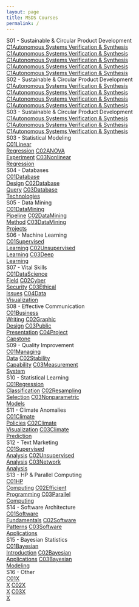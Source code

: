 ```yaml
---
layout: page
title: MSDS Courses
permalink: /
---
```


<div class="block" style="grid-template-columns: 1fr 1fr 1fr;">
  <div class="btn text"><div class="btn name">S01 - Sustainable & Circular Product Development</div>
    <div class="row" style="display: flex; flex-direction: column;">
      <a href="/01-MSDS/DSA1/" class="btn box1"><span class="btn box22">C1</span>Autonomous Systems Verification & Synthesis</a>
      <a href="/01-MSDS/DSA1/" class="btn box1"><span class="btn box22">C1</span>Autonomous Systems Verification & Synthesis</a>
      <a href="/01-MSDS/DSA1/" class="btn box1"><span class="btn box22">C1</span>Autonomous Systems Verification & Synthesis</a>
      <a href="/01-MSDS/DSA1/" class="btn box1"><span class="btn box22">C1</span>Autonomous Systems Verification & Synthesis</a>
      <a href="/01-MSDS/DSA1/" class="btn box1"><span class="btn box22">C1</span>Autonomous Systems Verification & Synthesis</a>
    </div>
  </div>
  <div class="btn text"><div class="btn name">S02 - Sustainable & Circular Product Development</div>
    <div class="row" style="display: flex; flex-direction: column;">
      <a href="/01-MSDS/DSA1/" class="btn box1"><span class="btn box22">C1</span>Autonomous Systems Verification & Synthesis</a>
      <a href="/01-MSDS/DSA1/" class="btn box1"><span class="btn box22">C1</span>Autonomous Systems Verification & Synthesis</a>
      <a href="/01-MSDS/DSA1/" class="btn box1"><span class="btn box22">C1</span>Autonomous Systems Verification & Synthesis</a>
      <a href="/01-MSDS/DSA1/" class="btn box1"><span class="btn box22">C1</span>Autonomous Systems Verification & Synthesis</a>
    </div>
  </div>
  <div class="btn text"><div class="btn name">S03 - Sustainable & Circular Product Development</div>
    <div class="row" style="display: flex; flex-direction: column;">
      <a href="/01-MSDS/DSA1/" class="btn box1"><span class="btn box22">C1</span>Autonomous Systems Verification & Synthesis</a>
      <a href="/01-MSDS/DSA1/" class="btn box1"><span class="btn box22">C1</span>Autonomous Systems Verification & Synthesis</a>
      <a href="/01-MSDS/DSA1/" class="btn box1"><span class="btn box22">C1</span>Autonomous Systems Verification & Synthesis</a>
    </div>
  </div>
</div>

<div class="block" style="grid-template-columns: 1fr 1fr;">
  <div class="btn text"><div class="btn name">S03 - Statistical Modeling</div>
    <div class="row" style="grid-template-columns: 1fr 1fr 1fr;">
      <a href="/01-MSDS/SM1/" class="btn box1"><span class="btn box2">C01</span>Linear<br>Regression</a>
      <a href="/01-MSDS/SM2/" class="btn box1"><span class="btn box2">C02</span>ANOVA<br>Experiment</a>
      <a href="/01-MSDS/SM3/" class="btn box1"><span class="btn box2">C03</span>Nonlinear<br>Regression</a>
    </div>
  </div>
  <div class="btn text"><div class="btn name">S04 - Databases</div>
    <div class="row" style="grid-template-columns: 1fr 1fr 1fr;">
      <a href="/01-MSDS/DB1/" class="btn box1"><span class="btn box2">C01</span>Database<br>Design</a>
      <a href="/01-MSDS/DB2/" class="btn box1"><span class="btn box2">C02</span>Database<br>Query</a>
      <a href="/01-MSDS/DB3/" class="btn box1"><span class="btn box2">C03</span>Database<br>Technologies</a>
    </div>
  </div>
</div>

<div class="block" style="grid-template-columns: 1fr 1fr;">
  <div class="btn text"><div class="btn name">S05 - Data Mining</div>
    <div class="row" style="grid-template-columns: 1fr 1fr 1fr;">
      <a href="/01-MSDS/DM1/" class="btn box1"><span class="btn box2">C01</span>DataMining<br>Pipeline</a>
      <a href="/01-MSDS/DM2/" class="btn box1"><span class="btn box2">C02</span>DataMining<br>Method</a>
      <a href="/01-MSDS/DM3/" class="btn box1"><span class="btn box2">C03</span>DataMining<br>Projects</a>
    </div>
  </div>
  <div class="btn text"><div class="btn name">S06 - Machine Learning</div>
    <div class="row" style="grid-template-columns: 1fr 1fr 1fr;">
      <a href="/01-MSDS/ML1/" class="btn box1"><span class="btn box2">C01</span>Supervised<br>Learning</a>
      <a href="/01-MSDS/ML2/" class="btn box1"><span class="btn box2">C02</span>Unsupervised<br>Learning</a>
      <a href="/01-MSDS/ML3/" class="btn box1"><span class="btn box2">C03</span>Deep<br>Learning</a>
    </div>
  </div>
</div>

<div class="block" style="grid-template-columns: 1fr 1fr;">
  <div class="btn text"><div class="btn name">S07 - Vital Skills</div>
    <div class="row" style="grid-template-columns: 1fr 1fr 1fr 1fr;">
      <a href="/01-MSDS/VS1/" class="btn box1"><span class="btn box2">C01</span>DataScience<br>Field</a>
      <a href="/01-MSDS/VS2/" class="btn box1"><span class="btn box2">C02</span>Cyber<br>Security</a>
      <a href="/01-MSDS/VS3/" class="btn box1"><span class="btn box2">C03</span>Ethical<br>Issues</a>
      <a href="/01-MSDS/VS4/" class="btn box1"><span class="btn box2">C04</span>Data<br>Visualization</a>
    </div>
  </div>
  <div class="btn text"><div class="btn name">S08 - Effective Communication</div>
    <div class="row" style="grid-template-columns: 1fr 1fr 1fr 1fr;">
      <a href="/01-MSDS/EC1/" class="btn box1"><span class="btn box2">C01</span>Business<br>Writing</a>
      <a href="/01-MSDS/EC2/" class="btn box1"><span class="btn box2">C02</span>Graphic<br>Design</a>
      <a href="/01-MSDS/EC3/" class="btn box1"><span class="btn box2">C03</span>Public<br>Presentation</a>
      <a href="/01-MSDS/EC4/" class="btn box1"><span class="btn box2">C04</span>Project<br>Capstone</a>
    </div>
  </div>
</div>

<div class="block" style="grid-template-columns: 1fr 1fr;">
  <div class="btn text"><div class="btn name">S09 - Quality Improvement</div>
    <div class="row" style="grid-template-columns: 1fr 1fr 1fr;">
      <a href="/01-MSDS/QI1/" class="btn box1"><span class="btn box2">C01</span>Managing<br>Data</a>
      <a href="/01-MSDS/QI2/" class="btn box1"><span class="btn box2">C02</span>Stability<br>Capability</a>
      <a href="/01-MSDS/QI3/" class="btn box1"><span class="btn box2">C03</span>Measurement<br>System</a>
    </div>
  </div>
  <div class="btn text"><div class="btn name">S10 - Statistical Learning</div>
    <div class="row" style="grid-template-columns: 1fr 1fr 1fr;">
      <a href="/01-MSDS/SL1/" class="btn box1"><span class="btn box2">C01</span>Regression<br>Classification</a>
      <a href="/01-MSDS/SL2/" class="btn box1"><span class="btn box2">C02</span>Resampling<br>Selection</a>
      <a href="/01-MSDS/SL3/" class="btn box1"><span class="btn box2">C03</span>Nonparametric<br>Models</a>
    </div>
  </div>
</div>

<div class="block" style="grid-template-columns: 1fr 1fr;">
  <div class="btn text"><div class="btn name">S11 - Climate Anomalies</div>
    <div class="row" style="grid-template-columns: 1fr 1fr 1fr;">
      <a href="/01-MSDS/CA1/" class="btn box1"><span class="btn box2">C01</span>Climate<br>Policies</a>
      <a href="/01-MSDS/CA2/" class="btn box1"><span class="btn box2">C02</span>Climate<br>Visualization</a>
      <a href="/01-MSDS/CA3/" class="btn box1"><span class="btn box2">C03</span>Climate<br>Prediction</a>
    </div>
  </div>
  <div class="btn text"><div class="btn name">S12 - Text Marketing</div>
    <div class="row" style="grid-template-columns: 1fr 1fr 1fr;">
      <a href="/01-MSDS/TM1/" class="btn box1"><span class="btn box2">C01</span>Supervised<br>Analysis</a>
      <a href="/01-MSDS/TM2/" class="btn box1"><span class="btn box2">C02</span>Unsupervised<br>Analysis</a>
      <a href="/01-MSDS/TM3/" class="btn box1"><span class="btn box2">C03</span>Network<br>Analysis</a>
    </div>
  </div>
</div>

<div class="block" style="grid-template-columns: 1fr 1fr;">
  <div class="btn text"><div class="btn name">S13 - HP & Parallel Computing</div>
    <div class="row" style="grid-template-columns: 1fr 1fr 1fr;">
      <a href="/01-MSDS/PC1/" class="btn box1"><span class="btn box2">C01</span>HP<br>Computing</a>
      <a href="/01-MSDS/PC2/" class="btn box1"><span class="btn box2">C02</span>Efficient<br>Programming</a>
      <a href="/01-MSDS/PC3/" class="btn box1"><span class="btn box2">C03</span>Parallel<br>Computing</a>
    </div>
  </div>
  <div class="btn text"><div class="btn name">S14 - Software Architecture</div>
    <div class="row" style="grid-template-columns: 1fr 1fr 1fr;">
      <a href="/01-MSDS/SA1/" class="btn box1"><span class="btn box2">C01</span>Software<br>Fundamentals</a>
      <a href="/01-MSDS/SA2/" class="btn box1"><span class="btn box2">C02</span>Software<br>Patterns</a>
      <a href="/01-MSDS/SA3/" class="btn box1"><span class="btn box2">C03</span>Software<br>Applications</a>
    </div>
  </div>
</div>

<div class="block" style="grid-template-columns: 1fr 1fr;">
  <div class="btn text"><div class="btn name">S15 - Bayesian Statistics</div>
    <div class="row" style="grid-template-columns: 1fr 1fr 1fr;">
      <a href="/01-MSDS/BS1/" class="btn box1"><span class="btn box2">C01</span>Bayesian<br>Introduction</a>
      <a href="/01-MSDS/BS2/" class="btn box1"><span class="btn box2">C02</span>Bayesian<br>Applications</a>
      <a href="/01-MSDS/BS3/" class="btn box1"><span class="btn box2">C03</span>Bayesian<br>Modeling</a>
    </div>
  </div>
  <div class="btn text"><div class="btn name">S16 - Other</div>
    <div class="row" style="grid-template-columns: 1fr 1fr 1fr;">
      <a href="/01-MSDS/O1/" class="btn box1"><span class="btn box2">C01</span>X<br>X</a>
      <a href="/01-MSDS/O2/" class="btn box1"><span class="btn box2">C02</span>X<br>X</a>
      <a href="/01-MSDS/O3/" class="btn box1"><span class="btn box2">C03</span>X<br>X</a>
    </div>
  </div>
</div>